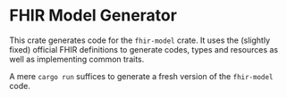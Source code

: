 # FHIR Model Generator

This crate generates code for the `fhir-model` crate. It uses the (slightly fixed) official FHIR definitions to generate codes, types and resources as well as implementing common traits.

A mere `cargo run` suffices to generate a fresh version of the `fhir-model` code.
